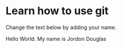 # Learn how to use git
Change the text below by adding your name.

Hello World. My name is Jordon Douglas
